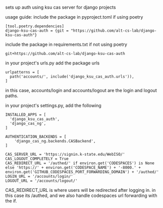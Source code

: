sets up auth using ksu cas server for django projects

usage guide:
include the package in pyproject.toml if using poetry
```
[tool.poetry.dependencies]
django-ksu-cas-auth = {git = "https://github.com/alt-cs-lab/django-ksu-cas-auth"}
```
include the package in requirements.txt if not using poetry
```
git+https://github.com/alt-cs-lab/django-ksu-cas-auth
```

in your project's urls.py add the package urls
```
urlpatterns = [
  path('accounts/', include('django_ksu_cas_auth.urls')),
]
```
in this case, accounts/login and accounts/logout are the login and logout paths.

in your project's settings.py, add the following
```
INSTALLED_APPS = [
  'django_ksu_cas_auth',
  'django_cas_ng',
]

AUTHENTICATION_BACKENDS = [
    'django_cas_ng.backends.CASBackend',
]

CAS_SERVER_URL = 'https://signin.k-state.edu/WebISO/'
CAS_LOGOUT_COMPLETELY = True
CAS_REDIRECT_URL = '/authed/' if environ.get('CODESPACES') is None else 'https://' + environ.get('CODESPACE_NAME') + '-8000.' + environ.get('GITHUB_CODESPACES_PORT_FORWARDING_DOMAIN') + '/authed/'
LOGIN_URL = '/accounts/login/'
LOGOUT_URL = '/accounts/logout/'

```
CAS_REDIRECT_URL is where users will be redirected after logging in. in this case its /authed, and we also handle codespaces url forwarding with the if.


